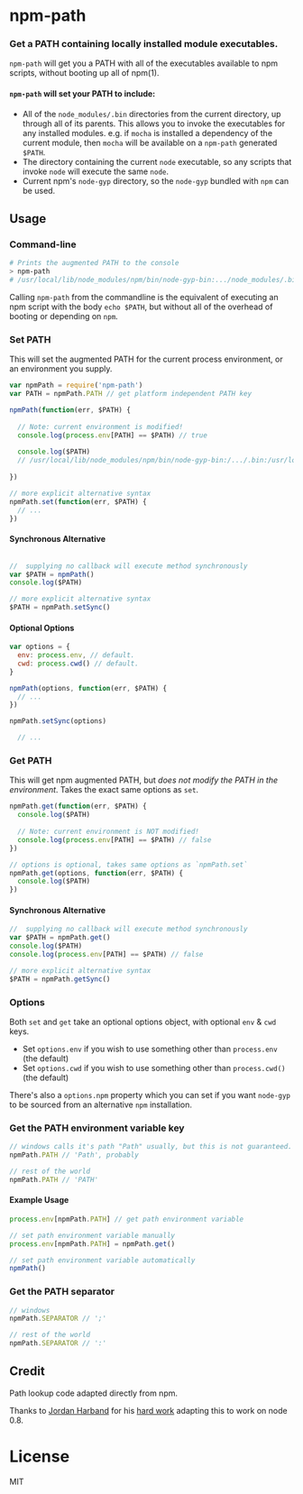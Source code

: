 # npm-path

### Get a PATH containing locally installed module executables.

`npm-path` will get you a PATH with all of the executables available to npm scripts, without booting up all of npm(1).

#### `npm-path` will set your PATH to include:

* All of the `node_modules/.bin` directories from the current directory, up through all of its parents. This allows you to invoke the executables for any installed modules. e.g. if `mocha` is installed a dependency of the current module, then `mocha` will be available on a `npm-path` generated `$PATH`.
* The directory containing the current `node` executable, so any scripts that invoke `node` will execute the same `node`.
* Current npm's `node-gyp` directory, so the `node-gyp` bundled with `npm` can be used.

## Usage

### Command-line

```bash
# Prints the augmented PATH to the console
> npm-path
# /usr/local/lib/node_modules/npm/bin/node-gyp-bin:.../node_modules/.bin:/.../usr/local/bin:/usr/local/sbin: ... etc
```

Calling `npm-path` from the commandline is the equivalent of executing an npm script with the body `echo $PATH`, but without all of the overhead of booting or depending on `npm`.

### Set PATH

This will set the augmented PATH for the current process environment, or an environment you supply.

```js
var npmPath = require('npm-path')
var PATH = npmPath.PATH // get platform independent PATH key

npmPath(function(err, $PATH) {
  
  // Note: current environment is modified!
  console.log(process.env[PATH] == $PATH) // true
  
  console.log($PATH)
  // /usr/local/lib/node_modules/npm/bin/node-gyp-bin:/.../.bin:/usr/local/bin: ...etc
  
})

// more explicit alternative syntax
npmPath.set(function(err, $PATH) {
  // ...
})
```

#### Synchronous Alternative

```js

//  supplying no callback will execute method synchronously
var $PATH = npmPath()
console.log($PATH)

// more explicit alternative syntax
$PATH = npmPath.setSync()
```

#### Optional Options

```js
var options = {
  env: process.env, // default.
  cwd: process.cwd() // default.
}

npmPath(options, function(err, $PATH) {
  // ...
})

npmPath.setSync(options)

  // ...

```


### Get PATH

This will get npm augmented PATH, but *does not modify the PATH in the environment*.
Takes the exact same options as `set`.

```js
npmPath.get(function(err, $PATH) {
  console.log($PATH)
  
  // Note: current environment is NOT modified!
  console.log(process.env[PATH] == $PATH) // false
})

// options is optional, takes same options as `npmPath.set`
npmPath.get(options, function(err, $PATH) {
  console.log($PATH)
})
```

#### Synchronous Alternative

```js
//  supplying no callback will execute method synchronously
var $PATH = npmPath.get()
console.log($PATH)
console.log(process.env[PATH] == $PATH) // false

// more explicit alternative syntax
$PATH = npmPath.getSync()

```

### Options

Both `set` and `get` take an optional options object, with optional `env` & `cwd` keys.

* Set `options.env` if you wish to use something other than `process.env` (the default)
* Set `options.cwd` if you wish to use something other than `process.cwd()` (the default)

There's also a `options.npm` property which you can set if you want `node-gyp` to be sourced from
an alternative `npm` installation.

### Get the PATH environment variable key

```js
// windows calls it's path "Path" usually, but this is not guaranteed.
npmPath.PATH // 'Path', probably

// rest of the world
npmPath.PATH // 'PATH'

```

#### Example Usage

```js
process.env[npmPath.PATH] // get path environment variable

// set path environment variable manually
process.env[npmPath.PATH] = npmPath.get()

// set path environment variable automatically
npmPath()
```

### Get the PATH separator

```js
// windows
npmPath.SEPARATOR // ';'

// rest of the world
npmPath.SEPARATOR // ':'
```

## Credit

Path lookup code adapted directly from npm.

Thanks to [Jordan Harband](https://github.com/ljharb) for his [hard work](https://github.com/timoxley/npm-path/pulls?q=is%3Apr+author%3Aljharb) adapting this to work on node 0.8.

# License

MIT
